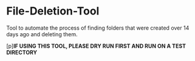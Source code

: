 <h1>File-Deletion-Tool</h1>

<p>Tool to automate the process of finding folders that were created over 14 days ago and deleting them.</p>
[p]<b>IF USING THIS TOOL, PLEASE DRY RUN FIRST AND RUN ON A TEST DIRECTORY</b>
